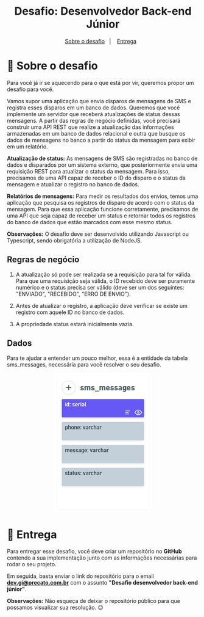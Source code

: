 <h1 align="center">Desafio: Desenvolvedor Back-end Júnior</h1>

<p align="center">

<p align="center">
  <a href="#rocket-sobre-o-desafio">Sobre o desafio</a>&nbsp;&nbsp;&nbsp;|&nbsp;&nbsp;&nbsp;
  <a href="#calendar-entrega">Entrega</a>&nbsp;&nbsp;&nbsp;
</p>

# :rocket: Sobre o desafio
Para você já ir se aquecendo para o que está por vir, queremos propor um desafio para você.

Vamos supor uma aplicação que envia disparos de mensagens de SMS e registra esses disparos em um banco de dados. Queremos que você implemente um servidor que receberá atualizações de status dessas mensagens. A partir das regras de negócio definidas, você precisará construir uma API REST que realize a atualização das informações armazenadas em um banco de dados relacional e outra que busque os dados de mensagens no banco a partir do status da mensagem para exibir em um relatório.

**Atualização de status:** As mensagens de SMS são registradas no banco de dados e disparados por um sistema externo, que posteriormente envia uma requisição REST para atualizar o status da mensagem. Para isso, precisamos de uma API capaz de receber o ID do disparo e o status da mensagem e atualizar o registro no banco de dados.

**Relatórios de mensagens:** Para medir os resultados dos envios, temos uma aplicação que pesquisa os registros de disparo de acordo com o status da mensagem. Para que essa aplicação funcione corretamente, precisamos de uma API que seja capaz de receber um status e retornar todos os registros do banco de dados que estão marcados com esse mesmo status.

**Observações:** O desafio deve ser desenvolvido utilizando Javascript ou Typescript, sendo obrigatória a utilização de NodeJS.

## Regras de negócio
1. A atualização só pode ser realizada se a requisição para tal for válida. Para que uma requisição seja válida, o ID recebido deve ser puramente numérico e o status precisa ser válido (deve ser um dos seguintes: "ENVIADO", "RECEBIDO", "ERRO DE ENVIO").

2. Antes de atualizar o registro, a aplicação deve verificar se existe um registro com aquele ID no banco de dados.

3. A propriedade status estará inicialmente vazia.

## Dados
Para te ajudar a entender um pouco melhor, essa é a entidade da tabela sms_messages, necessária para você resolver o seu desafio.

<p align="center">
  <img  src="./assets/sms-database.png">
</p>

# :calendar: Entrega
Para entregar esse desafio, você deve criar um repositório no **GitHub** contendo a sua implementação junto com as informações necessárias para rodar o seu projeto.

Em seguida, basta enviar o link do repositório para o email **dev.gi@precato.com.br** com o assunto **"Desafio desenvolvedor back-end júnior"**.

**Observações:** Não esqueça de deixar o repositório público para que possamos visualizar sua resolução. 😉